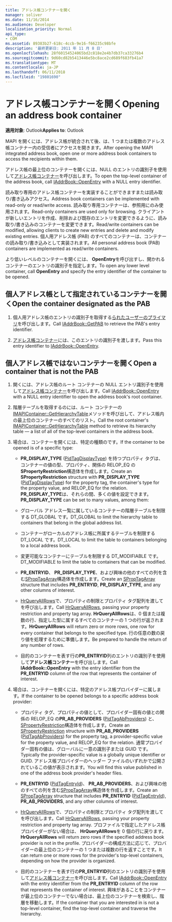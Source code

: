```yaml
---
title: アドレス帳コンテナーを開く
manager: soliver
ms.date: 11/16/2014
ms.audience: Developer
localization_priority: Normal
api_type:
- COM
ms.assetid: 89383b27-618c-4ccb-9e16-f66235c98bfe
description: '最終更新日: 2011 年 11 月 8 日'
ms.openlocfilehash: 28f60154524065bd2c818e2e4b7db37ca33276b4
ms.sourcegitcommit: 9d60cd82b5413446e5bc8ace2cd689f683fb41a7
ms.translationtype: MT
ms.contentlocale: ja-JP
ms.lasthandoff: 06/11/2018
ms.locfileid: "19801690"
---
```

# <a name="opening-an-address-book-container"></a><span data-ttu-id="89ed2-103">アドレス帳コンテナーを開く</span><span class="sxs-lookup"><span data-stu-id="89ed2-103">Opening an address book container</span></span>

<span data-ttu-id="89ed2-104">**適用対象**: Outlook</span><span class="sxs-lookup"><span data-stu-id="89ed2-104">**Applies to**: Outlook</span></span> 
  
<span data-ttu-id="89ed2-105">MAPI を開くには、アドレス帳が統合されて後、は、1 つまたは複数のアドレス帳コンテナー内の受信者にアクセスを開きます。</span><span class="sxs-lookup"><span data-stu-id="89ed2-105">After opening the MAPI integrated address book, open one or more address book containers to access the recipients within them.</span></span>
  
<span data-ttu-id="89ed2-106">アドレス帳の最上位のコンテナーを開くには、NULL のエントリの識別子を使用して[アドレス帳コンテナー](iaddrbook-openentry.md)を呼び出します。</span><span class="sxs-lookup"><span data-stu-id="89ed2-106">To open the top-level container of the address book, call [IAddrBook::OpenEntry](iaddrbook-openentry.md) with a NULL entry identifier.</span></span> 
  
<span data-ttu-id="89ed2-107">読み取り専用のアドレス帳コンテナーを実装することができますまたは読み取り/書き込みアクセス。</span><span class="sxs-lookup"><span data-stu-id="89ed2-107">Address book containers can be implemented with read-only or read/write access.</span></span> <span data-ttu-id="89ed2-108">読み取り専用コンテナーは、参照用にのみ使用されます。</span><span class="sxs-lookup"><span data-stu-id="89ed2-108">Read-only containers are used only for browsing.</span></span> <span data-ttu-id="89ed2-109">クライアントが新しいエントリを作成、削除および既存のエントリを変更できるように、読み取り/書き込みのコンテナーを変更できます。</span><span class="sxs-lookup"><span data-stu-id="89ed2-109">Read/write containers can be modified, allowing clients to create new entries and delete and modify existing entries.</span></span> <span data-ttu-id="89ed2-110">個人用アドレス帳 (PAB) のすべてのコンテナーは、コンテナーの読み取り/書き込みとして実装されます。</span><span class="sxs-lookup"><span data-stu-id="89ed2-110">All personal address book (PAB) containers are implemented as read/write containers.</span></span> 
  
<span data-ttu-id="89ed2-111">より低いレベルのコンテナーを開くには、 **OpenEntry**を呼び出すし、開かれるコンテナーのエントリの識別子を指定します。</span><span class="sxs-lookup"><span data-stu-id="89ed2-111">To open any lower level container, call **OpenEntry** and specify the entry identifier of the container to be opened.</span></span> 
  
## <a name="open-the-container-designated-as-the-pab"></a><span data-ttu-id="89ed2-112">個人アドレス帳として指定されているコンテナーを開く</span><span class="sxs-lookup"><span data-stu-id="89ed2-112">Open the container designated as the PAB</span></span>
  
1. <span data-ttu-id="89ed2-113">個人用アドレス帳のエントリの識別子を取得する[られたユーザーのプライマリ](iaddrbook-getpab.md)を呼び出します。</span><span class="sxs-lookup"><span data-stu-id="89ed2-113">Call [IAddrBook::GetPAB](iaddrbook-getpab.md) to retrieve the PAB's entry identifier.</span></span> 
    
2. <span data-ttu-id="89ed2-114">[アドレス帳コンテナー](iaddrbook-openentry.md)には、このエントリの識別子を渡します。</span><span class="sxs-lookup"><span data-stu-id="89ed2-114">Pass this entry identifier to [IAddrBook::OpenEntry](iaddrbook-openentry.md).</span></span>
    
## <a name="open-a-container-that-is-not-the-pab"></a><span data-ttu-id="89ed2-115">個人アドレス帳ではないコンテナーを開く</span><span class="sxs-lookup"><span data-stu-id="89ed2-115">Open a container that is not the PAB</span></span>
  
1. <span data-ttu-id="89ed2-116">開くには、アドレス帳のルート コンテナーの NULL エントリ識別子を使用して[アドレス帳コンテナー](iaddrbook-openentry.md)を呼び出します。</span><span class="sxs-lookup"><span data-stu-id="89ed2-116">Call [IAddrBook::OpenEntry](iaddrbook-openentry.md) with a NULL entry identifier to open the address book's root container.</span></span> 
    
2. <span data-ttu-id="89ed2-117">階層テーブルを取得するのには、ルート コンテナーの[IMAPIContainer::GetHierarchyTable](imapicontainer-gethierarchytable.md)メソッドを呼び出して、アドレス帳内の最上位のコンテナーのすべてのリスト。</span><span class="sxs-lookup"><span data-stu-id="89ed2-117">Call the root container's [IMAPIContainer::GetHierarchyTable](imapicontainer-gethierarchytable.md) method to retrieve its hierarchy table — a list of all of the top-level containers in the address book.</span></span> 
    
3. <span data-ttu-id="89ed2-118">場合は、コンテナーを開くには、特定の種類のです。</span><span class="sxs-lookup"><span data-stu-id="89ed2-118">If the container to be opened is of a specific type:</span></span>
    
   - <span data-ttu-id="89ed2-119">**PR_DISPLAY_TYPE** ([PidTagDisplayType](pidtagdisplaytype-canonical-property.md)) を持つプロパティ タグは、コンテナーの値の型、プロパティ、関係の RELOP_EQ の**SPropertyRestriction**構造体を作成します。</span><span class="sxs-lookup"><span data-stu-id="89ed2-119">Create an **SPropertyRestriction** structure with **PR_DISPLAY_TYPE** ([PidTagDisplayType](pidtagdisplaytype-canonical-property.md)) for the property tag, the container's type for the property value, and RELOP_EQ for the relation.</span></span> <span data-ttu-id="89ed2-120">**PR_DISPLAY_TYPE**は、それらの間、多くの値を設定できます。</span><span class="sxs-lookup"><span data-stu-id="89ed2-120">**PR_DISPLAY_TYPE** can be set to many values, among them:</span></span> 
    
   - <span data-ttu-id="89ed2-121">グローバル アドレス一覧に属しているコンテナーの階層テーブルを制限する DT_GLOBAL です。</span><span class="sxs-lookup"><span data-stu-id="89ed2-121">DT_GLOBAL to limit the hierarchy table to containers that belong in the global address list.</span></span>
    
   - <span data-ttu-id="89ed2-122">コンテナーがローカルのアドレス帳に所属するテーブルを制限する DT_LOCAL です。</span><span class="sxs-lookup"><span data-stu-id="89ed2-122">DT_LOCAL to limit the table to containers belonging to a local address book.</span></span>
    
   - <span data-ttu-id="89ed2-123">変更可能なコンテナーにテーブルを制限する DT_MODIFIABLE です。</span><span class="sxs-lookup"><span data-stu-id="89ed2-123">DT_MODIFIABLE to limit the table to containers that can be modified.</span></span>
    
   - <span data-ttu-id="89ed2-124">**PR_ENTRYID**、 **PR_DISPLAY_TYPE**、および興味の他のすべての列を含む[SPropTagArray](sproptagarray.md)構造体を作成します。</span><span class="sxs-lookup"><span data-stu-id="89ed2-124">Create an [SPropTagArray](sproptagarray.md) structure that includes **PR_ENTRYID**, **PR_DISPLAY_TYPE**, and any other columns of interest.</span></span> 
    
   - <span data-ttu-id="89ed2-125">[HrQueryAllRows](hrqueryallrows.md)で、プロパティの制限とプロパティ タグ配列を渡してを呼び出します。</span><span class="sxs-lookup"><span data-stu-id="89ed2-125">Call [HrQueryAllRows](hrqueryallrows.md), passing your property restriction and property tag array.</span></span> <span data-ttu-id="89ed2-126">**HrQueryAllRows**は、0 個または複数の行、指定した型に属するすべてのコンテナーの 1 つの行が返されます。</span><span class="sxs-lookup"><span data-stu-id="89ed2-126">**HrQueryAllRows** will return zero or more rows, one row for every container that belongs to the specified type.</span></span> <span data-ttu-id="89ed2-127">行の任意の数の戻り値を処理するために準備します。</span><span class="sxs-lookup"><span data-stu-id="89ed2-127">Be prepared to handle the return of any number of rows.</span></span> 
    
   - <span data-ttu-id="89ed2-128">目的のコンテナーを表す行の**PR_ENTRYID**列のエントリの識別子を使用して**アドレス帳コンテナー**を呼び出します。</span><span class="sxs-lookup"><span data-stu-id="89ed2-128">Call **IAddrBook::OpenEntry** with the entry identifier from the **PR_ENTRYID** column of the row that represents the container of interest.</span></span> 
    
4. <span data-ttu-id="89ed2-129">場合は、コンテナーを開くには、特定のアドレス帳プロバイダーに属します。</span><span class="sxs-lookup"><span data-stu-id="89ed2-129">If the container to be opened belongs to a specific address book provider:</span></span>
    
   - <span data-ttu-id="89ed2-130">プロパティ タグ、プロパティの値として、プロバイダー固有の値との関係の RELOP_EQ の**PR_AB_PROVIDERS** ([PidTagAbProviders](pidtagabproviders-canonical-property.md)) と、 [SPropertyRestriction](spropertyrestriction.md)構造体を作成します。</span><span class="sxs-lookup"><span data-stu-id="89ed2-130">Create an [SPropertyRestriction](spropertyrestriction.md) structure with **PR_AB_PROVIDERS** ([PidTagAbProviders](pidtagabproviders-canonical-property.md)) for the property tag, a provider-specific value for the property value, and RELOP_EQ for the relation.</span></span> <span data-ttu-id="89ed2-131">通常プロバイダー固有の値は、グローバルに一意の識別子または GUID です。</span><span class="sxs-lookup"><span data-stu-id="89ed2-131">Typically the provider-specific value is a globally unique identifier or GUID.</span></span> <span data-ttu-id="89ed2-132">アドレス帳プロバイダーのヘッダー ファイルのいずれかで公開されているこの値が表示されます。</span><span class="sxs-lookup"><span data-stu-id="89ed2-132">You will find this value published in one of the address book provider's header files.</span></span> 
    
   - <span data-ttu-id="89ed2-133">**PR_ENTRYID** ([PidTagEntryId](pidtagentryid-canonical-property.md))、 **PR_AB_PROVIDERS**、および興味の他のすべての列を含む[SPropTagArray](sproptagarray.md)構造体を作成します。</span><span class="sxs-lookup"><span data-stu-id="89ed2-133">Create an [SPropTagArray](sproptagarray.md) structure that includes **PR_ENTRYID** ([PidTagEntryId](pidtagentryid-canonical-property.md)), **PR_AB_PROVIDERS**, and any other columns of interest.</span></span> 
    
   - <span data-ttu-id="89ed2-134">[HrQueryAllRows](hrqueryallrows.md)で、プロパティの制限とプロパティ タグ配列を渡してを呼び出します。</span><span class="sxs-lookup"><span data-stu-id="89ed2-134">Call [HrQueryAllRows](hrqueryallrows.md), passing your property restriction and property tag array.</span></span> <span data-ttu-id="89ed2-135">プロファイルで指定したアドレス帳プロバイダーがない場合は、 **HrQueryAllRows**を 0 個の行に戻ります。</span><span class="sxs-lookup"><span data-stu-id="89ed2-135">**HrQueryAllRows** will return zero rows if the specified address book provider is not in the profile.</span></span> <span data-ttu-id="89ed2-136">プロバイダーの構成方法に応じて、プロバイダーの最上位のコンテナーの 1 つまたは複数の行を返すことです。</span><span class="sxs-lookup"><span data-stu-id="89ed2-136">It can return one or more rows for the provider's top-level containers, depending on how the provider is organized.</span></span> 
    
   - <span data-ttu-id="89ed2-137">目的のコンテナーを表す行の**PR_ENTRYID**列のエントリの識別子を使用して[アドレス帳コンテナー](iaddrbook-openentry.md)を呼び出します。</span><span class="sxs-lookup"><span data-stu-id="89ed2-137">Call [IAddrBook::OpenEntry](iaddrbook-openentry.md) with the entry identifier from the **PR_ENTRYID** column of the row that represents the container of interest.</span></span> <span data-ttu-id="89ed2-138">興味があることをコンテナーが最上位のコンテナーでない場合は、最上位のコンテナーを検索し、階層を移動します。</span><span class="sxs-lookup"><span data-stu-id="89ed2-138">If the container that you are interested in is not a top-level container, find the top-level container and traverse the hierarchy.</span></span> 
    


